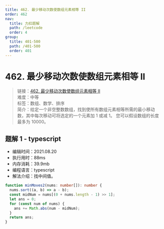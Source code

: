 ```yaml
---
title: 462. 最少移动次数使数组元素相等 II
order: 462
nav:
  title: 力扣题解
  path: /leetcode
  order: 4
group:
  title: 401-500
  path: /401-500
  order: 401
---
```


# 462. 最少移动次数使数组元素相等 II

> 链接：[462. 最少移动次数使数组元素相等 II](https://leetcode-cn.com/problems/minimum-moves-to-equal-array-elements-ii/)  
> 难度：中等  
> 标签：数组、数学、排序  
> 简介：给定一个非空整数数组，找到使所有数组元素相等所需的最小移动数，其中每次移动可将选定的一个元素加 1 或减 1。 您可以假设数组的长度最多为 10000。

## 题解 1 - typescript

- 编辑时间：2021.08.20
- 执行用时：88ms
- 内存消耗：39.9mb
- 编程语言：typescript
- 解法介绍：找中间值。

```typescript
function minMoves2(nums: number[]): number {
  nums.sort((a, b) => a - b);
  const midNum = nums[(0 + nums.length - 1) >> 1];
  let ans = 0;
  for (const num of nums) {
    ans += Math.abs(num - midNum);
  }
  return ans;
}
```
